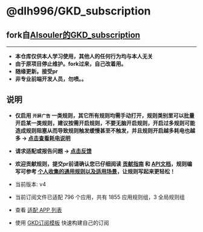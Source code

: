 # @dlh996/GKD_subscription
## fork自[AIsouler的GKD_subscription](https://github.com/AIsouler/GKD_subscription)

---
- **本仓库仅供本人学习使用，其他人的任何行为均与本人无关**
- **由于原项目停止维护。fork过来，自己改着用。**
- **随缘更新。接受pr**
- **非专业前端开发人员，勿喷。。**

## 说明

- **仅启用 `开屏广告` 一类规则，其它所有规则均需手动打开，规则类别里可以批量开启某一类规则，建议按需开启规则，不要无脑开启规则，开启过多规则可能造成规则阻塞从而导致规则触发缓慢甚至不触发，并且规则开启越多耗电也越多 -> [点击查看耗电说明](https://gkd.li/guide/faq#power)**

- **请求适配或报告问题 -> [点击反馈](https://github.com/dlh996/GKD_subscription/issues/new/choose)**

- **欢迎贡献规则，提交pr前请确认您已仔细阅读 [贡献指南](./CONTRIBUTING.md) 和 [API文档](https://gkd.li/api/)，规则编写可参考 [个人收集的通用规则以及适用场景](./Selectors.md)，让规则写起来更轻松！**

- 当前版本: v4

- 当前订阅文件已适配 796 个应用，共有 1855 应用规则组，3 全局规则组

- 查看 [适配 APP 列表](./dist/README.md)

- 使用 [GKD订阅模板](https://github.com/gkd-kit/subscription-template) 快速构建自己的订阅




